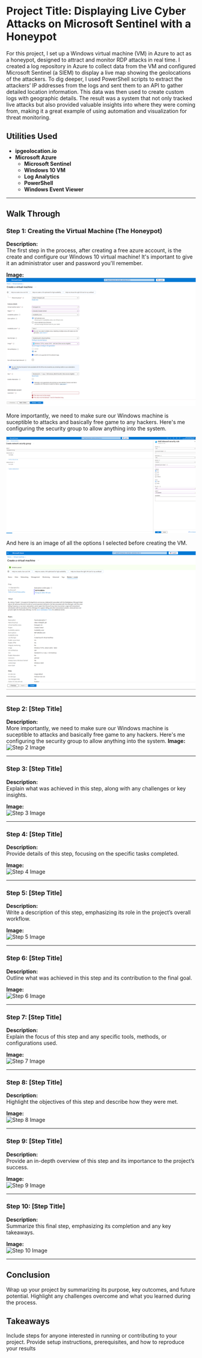 # Project Title: Displaying Live Cyber Attacks on Microsoft Sentinel with a Honeypot  
For this project, I set up a Windows virtual machine (VM) in Azure to act as a honeypot, designed to attract and monitor RDP attacks in real time. I created a log repository in Azure to collect data from the VM and configured Microsoft Sentinel (a SIEM) to display a live map showing the geolocations of the attackers. To dig deeper, I used PowerShell scripts to extract the attackers’ IP addresses from the logs and sent them to an API to gather detailed location information. This data was then used to create custom logs with geographic details. The result was a system that not only tracked live attacks but also provided valuable insights into where they were coming from, making it a great example of using automation and visualization for threat monitoring.

## Utilities Used
- <b>ipgeolocation.io</b>
- <b>Microsoft Azure</b> 
  - <b>Microsoft Sentinel</b>
  - <b>Windows 10 VM</b>
  - <b>Log Analytics</b>
  - <b>PowerShell</b>
  - <b>Windows Event Viewer</b>


---

## Walk Through  

### Step 1: Creating the Virtual Machine (The Honeypot)  
**Description:**  
The first step in the process, after creating a free azure account, is the create and configure our Windows 10 virtual machine! It's important to give it an administrator user and password you'll remember.  

**Image:**  
![Creating The VM](images/windows10.png)

More importantly, we need to make sure our Windows machine is suceptible to attacks and basically free game to any hackers. Here's me configuring the security group to allow anything into the system.

![Creating The VM](images/networkgroup.png)

And here is an image of all the options I selected before creating the VM.

![Creating The VM](images/pressingcreate.png)


---

### Step 2: [Step Title]  
**Description:**  
More importantly, we need to make sure our Windows machine is suceptible to attacks and basically free game to any hackers. Here's me configuring the security group to allow anything into the system.
**Image:**  
![Step 2 Image](path/to/https://imgur.com/01jUq2V)  

---

### Step 3: [Step Title]  
**Description:**  
Explain what was achieved in this step, along with any challenges or key insights.  

**Image:**  
![Step 3 Image](path/to/image3.png)  

---

### Step 4: [Step Title]  
**Description:**  
Provide details of this step, focusing on the specific tasks completed.  

**Image:**  
![Step 4 Image](path/to/image4.png)  

---

### Step 5: [Step Title]  
**Description:**  
Write a description of this step, emphasizing its role in the project’s overall workflow.  

**Image:**  
![Step 5 Image](path/to/image5.png)  

---

### Step 6: [Step Title]  
**Description:**  
Outline what was achieved in this step and its contribution to the final goal.  

**Image:**  
![Step 6 Image](path/to/image6.png)  

---

### Step 7: [Step Title]  
**Description:**  
Explain the focus of this step and any specific tools, methods, or configurations used.  

**Image:**  
![Step 7 Image](path/to/image7.png)  

---

### Step 8: [Step Title]  
**Description:**  
Highlight the objectives of this step and describe how they were met.  

**Image:**  
![Step 8 Image](path/to/image8.png)  

---

### Step 9: [Step Title]  
**Description:**  
Provide an in-depth overview of this step and its importance to the project’s success.  

**Image:**  
![Step 9 Image](path/to/image9.png)  

---

### Step 10: [Step Title]  
**Description:**  
Summarize this final step, emphasizing its completion and any key takeaways.  

**Image:**  
![Step 10 Image](path/to/image10.png)  

---

## Conclusion  
Wrap up your project by summarizing its purpose, key outcomes, and future potential. Highlight any challenges overcome and what you learned during the process.  

## Takeaways  
Include steps for anyone interested in running or contributing to your project. Provide setup instructions, prerequisites, and how to reproduce your results
